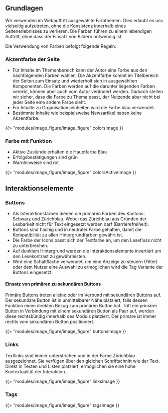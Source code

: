 <h2 class='atm-heading atm-heading--bordered'>Grundlagen</h2>

Wir verwenden im Webauftritt ausgewählte Farbthemen. Dies erlaubt es uns vielseitig aufzutreten, ohne die Konsistenz innerhalb eines Seitenerlebnisses zu verlieren. Die Farben führen zu einem lebendigen Auftritt, ohne dass der Einsatz von Bildern notwendig ist.

Die Verwendung von Farben befolgt folgende Regeln:

<h3 class='atm-heading'>Akzentfarbe der Seite</h3>

- Für Inhalte im Themenbereich kann der Autor eine Farbe aus den nachfolgenden Farben wählen. Die Akzentfarbe kommt im Titelbereich der Seiten zum Einsatz und wiederholt sich in ausgewählten Komponenten. Die Farben werden auf die darunter liegenden Farben vererbt, können aber auch vom Autor verändert werden. Dadurch stellen wir sicher, dass die Farbe zu Thema passt, der Nutzende aber nicht bei jeder Seite eine andere Farbe sieht.
- Für Inhalte zu Organisationseinheiten wird die Farbe blau verwendet.
- Bestimmte Inhalte wie beispielsweise Newsartikel haben keine Akzentfarbe.

{{> "modules/image_figure/image_figure" colorsImage }}

<h3 class='atm-heading'>Farbe mit Funktion</h3>

- Aktive Zustände erhalten die Hauptfarbe Blau
- Erfolgsbestätigungen sind grün
- Warnhinweise sind rot

{{> "modules/image_figure/image_figure" colorsActiveImage }}

<h2 class='atm-heading atm-heading--bordered'>Interaktionselemente</h2>

<h3 class='atm-heading'>Buttons</h3>

- Als Interaktionsfarben dienen die primären Farben des Kantons: Schwarz und Zürichblau. Wobei das Zürichblau aus Gründen der Lesbarkeit nicht für Text eingesetzt werden darf (Barrierefreiheit).
- Buttons sind flächig und in neutraler Farbe gehalten, damit die Kompatibilität zu allen Hintergrundfarben gewährt ist.
- Die Farbe der Icons passt sich der Textfarbe an, um den Lesefluss nicht zu unterbrechen.
- Auf dunklem Hintergrund werden die Interaktionselemente invertiert um den Lesekontrast zu gewährleisten.
- Wird eine Schaltfläche verwendet, um eine Anzeige zu steuern (Filter) oder dem Nutzer eine Auswahl zu ermöglichen wird die Tag Variante der Buttons eingesetzt.

<h4 class='atm-heading'>Einsatz von primären zu sekundären Buttons</h4>

Primäre Buttons treten alleine oder im Verbund mit sekundären Buttons auf. Der sekundäre Button ist in unmittelbarer Nähe platziert, falls dessen Funktion einen direkten Bezug zum primären Button hat. Tritt ein primärer Button in Verbindung mit einem sekundären Button als Paar auf, werden diese rechtsbündig innerhalb des Moduls platziert. Der primäre ist immer rechts vom sekundären Button positioniert.

{{> "modules/image_figure/image_figure" buttonsImage }}

<h3 class='atm-heading'>Links</h3>

Textlinks sind immer unterstrichen und in der Farbe Zürichblau ausgezeichnet. Sie verfügen über den gleichen Schriftschnitt wie der Text. Direkt in Texten und Listen platziert, ermöglichen sie eine hohe Kontextualität der Interaktion.

{{> "modules/image_figure/image_figure" linksImage }}

<h3 class='atm-heading'>Tags</h3>

{{> "modules/image_figure/image_figure" tagsImage }}
